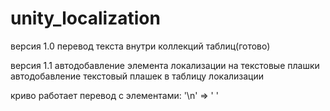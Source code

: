 # unity_localization

версия 1.0
перевод текста внутри коллекций таблиц(готово)

версия 1.1
автодобавление элемента локализации на текстовые плашки
автодобавление текстовый плашек в таблицу локализации


криво работает перевод с элементами:
'\n' => ' '
